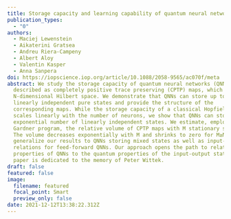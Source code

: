 ```yaml
---
title: Storage capacity and learning capability of quantum neural networks
publication_types:
  - "0"
authors:
  - Maciej Lewenstein
  - Aikaterini Gratsea
  - Andreu Riera-Campeny
  - Albert Aloy
  - Valentin Kasper
  - Anna Sanpera
doi: https://iopscience.iop.org/article/10.1088/2058-9565/ac070f/meta
abstract: We study the storage capacity of quantum neural networks (QNNs)
  described as completely positive trace preserving (CPTP) maps, which act on an
  N-dimensional Hilbert space. We demonstrate that QNNs can store up to N
  linearly independent pure states and provide the structure of the
  corresponding maps. While the storage capacity of a classical Hopfield network
  scales linearly with the number of neurons, we show that QNNs can store an
  exponential number of linearly independent states. We estimate, employing the
  Gardner program, the relative volume of CPTP maps with M stationary states.
  The volume decreases exponentially with M and shrinks to zero for M≥N+1. We
  generalize our results to QNNs storing mixed states as well as input-output
  relations for feed-forward QNNs. Our approach opens the path to relate storage
  properties of QNNs to the quantum properties of the input-output states. This
  paper is dedicated to the memory of Peter Wittek.
draft: false
featured: false
image:
  filename: featured
  focal_point: Smart
  preview_only: false
date: 2021-12-12T13:38:22.312Z
---
```

